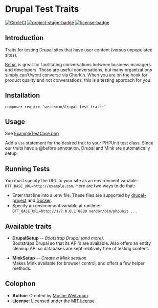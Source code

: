 # Drupal Test Traits

[![CircleCI](https://circleci.com/gh/weitzman/drupal-test-traits.svg?style=svg)](https://circleci.com/gh/weitzman/drupal-test-traits)
[![project-stage-badge]][project-stage-page]
[![license-badge]][mit]

## Introduction

Traits for testing Drupal sites that have user content (versus unpopulated sites).

[Behat](http://behat.org) is great for facilitating conversations between 
business managers and developers. Those are useful conversations, but many 
organizations simply can't/wont converse via Gherkin. When you are on the hook for 
product quality and not conversations, this is a testing approach for you. 

## Installation

    composer require 'weitzman/drupal-test-traits'

## Usage

See [ExampleTestCase.php](./ExampleTestCase.php)

Add a `use` statement for the desired trait to your PHPUnit test class. Since our
traits have a @before annotation, Drupal and Mink are automatically setup. 

## Running Tests

You must specify the URL to your site as an environment variable: `DTT_BASE_URL=http://example.com`. Here are two ways to do that:

- Enter that line into a .env file. These files are supported by [drupal-project](https://github.com/drupal-composer/drupal-project/blob/8.x/.env.example) and [Docker](https://docs.docker.com/compose/env-file/). 
- Specify an environment variable at runtime: `DTT_BASE_URL=http://127.0.0.1:8888 vendor/bin/phpunit ...`

## Available traits

- **DrupalSetup** -- _Bootstrap Drupal (and more)._  
  Bootstraps Drupal so that its API's are available. Also offers an entity cleanup
  API so databases are kept relatively free of testing content.

- **MinkSetup** -- _Create a Mink session._  
  Makes Mink available for browser control, and offers a few helper methods.

## Colophon

- **Author**: Created by [Moshe Weitzman](http://weitzman.github.io).
- **License**: Licensed under the [MIT license][mit]

[mit]: ./LICENSE.md
[license-badge]: https://img.shields.io/badge/License-MIT-blue.svg
[project-stage-badge]: http://img.shields.io/badge/Project%20Stage-Development-yellowgreen.svg
[project-stage-page]: http://bl.ocks.org/potherca/raw/a2ae67caa3863a299ba0/